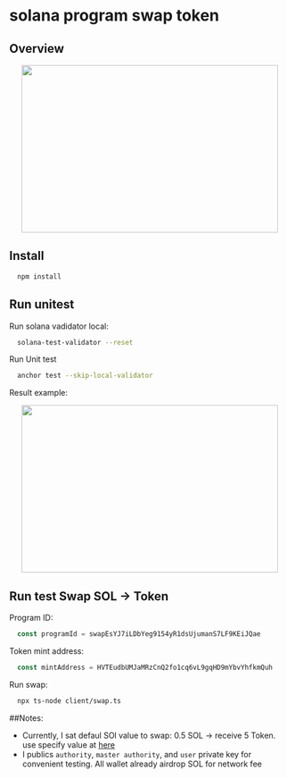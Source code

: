 # solana program swap token


## Overview

<p align="center">
  <img width="460" height="300" src="https://github.com/docongminh/token-swap-program/blob/master/resources/overview.png">
</p>

## Install
  ```bash
    npm install
  ```
  
## Run unitest
Run solana vadidator local:
```bash
  solana-test-validator --reset
```

Run Unit test

```bash
  anchor test --skip-local-validator
```


Result example:

<p align="center">
  <img width="460" height="300" src="https://github.com/docongminh/token-swap-program/blob/master/resources/unittest.png">
</p>


## Run test Swap SOL -> Token
Program ID:
```ts
  const programId = swapEsYJ7iLDbYeg9154yR1dsUjumanS7LF9KEiJQae
```
Token mint address:
```ts
  const mintAddress = HVTEudbUMJaMRzCnQ2fo1cq6vL9gqHD9mYbvYhfkmQuh
```

Run swap:
```bash
  npx ts-node client/swap.ts
```
 
##Notes:
  - Currently, I sat defaul SOl value to swap: 0.5 SOL -> receive 5 Token. use specify value at [here](https://github.com/docongminh/token-swap-program/blob/master/client/swap.ts#L26-L41)
  - I publics `authority`, `master authority`, and `user` private key for convenient testing. All wallet already airdrop SOL for network fee
